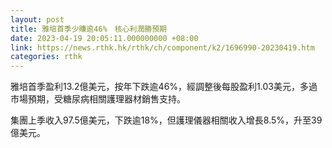 ```yaml
---
layout: post
title: 雅培首季少賺逾46%　核心利潤勝預期
date: 2023-04-19 20:05:11.000000000 +08:00
link: https://news.rthk.hk/rthk/ch/component/k2/1696990-20230419.htm
categories: rthk
---
```


雅培首季盈利13.2億美元，按年下跌逾46%，經調整後每股盈利1.03美元，多過市場預期，受糖尿病相關護理器材銷售支持。

集團上季收入97.5億美元，下跌逾18%，但護理儀器相關收入增長8.5%，升至39億美元。
